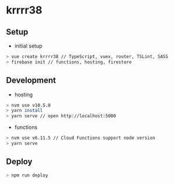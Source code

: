 # krrrr38

## Setup

- initial setup

```sh
> vue create krrrr38 // TypeScript, vuex, router, TSLint, SASS
> firebase init // functions, hosting, firestore
```

## Development

- hosting

```sh
> nvm use v10.5.0
> yarn install
> yarn serve // open http://localhost:5000
```

- functions
```sh
> nvm use v6.11.5 // Cloud Functions support node version
> yarn serve
```

## Deploy

```sh
> npm run deploy
```
